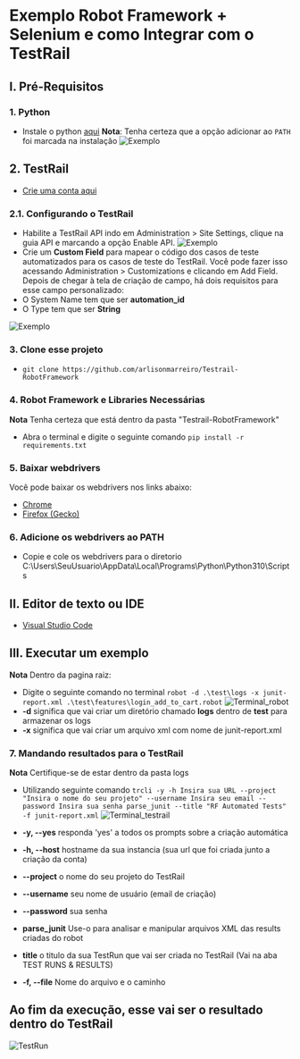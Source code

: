 # Exemplo Robot Framework + Selenium e como Integrar com o TestRail
## I. Pré-Requisitos
### 1. Python
* Instale o python [aqui](https://www.python.org/downloads/)
**Nota**: Tenha certeza que a opção adicionar ao `PATH` foi marcada na instalação
![Exemplo](https://user-images.githubusercontent.com/58189901/193078650-903fad50-8608-4d8e-877b-a8a923765716.png)
## 2. TestRail
* [Crie uma conta aqui](https://secure.gurock.com/customers/testrail/trial?)
### 2.1. Configurando o TestRail
* Habilite a TestRail API indo em Administration > Site Settings, clique na guia API e marcando a opção Enable API.
  ![Exemplo](https://user-images.githubusercontent.com/58189901/193078387-7bdd1e64-dc2b-4cef-b4d7-9cf8141b8967.png)
* Crie um **Custom Field** para mapear o código dos casos de teste automatizados para os casos de teste do TestRail. Você pode fazer isso acessando Administration > Customizations e clicando em Add Field. Depois de chegar à tela de criação de campo, há dois requisitos para esse campo personalizado:
* O System Name tem que ser **automation_id**
* O Type tem que ser **String**

![Exemplo](https://user-images.githubusercontent.com/58189901/193080251-edaabf79-a60e-499d-ad1e-54576ba9fb64.png)
### 3. Clone esse projeto
* `git clone https://github.com/arlisonmarreiro/Testrail-RobotFramework`
### 4. Robot Framework e Libraries Necessárias
**Nota** Tenha certeza que está dentro da pasta "Testrail-RobotFramework"
*  Abra o terminal e digite o seguinte comando `pip install -r requirements.txt`

### 5. Baixar webdrivers
Você pode baixar os webdrivers nos links abaixo:
 * [Chrome](https://sites.google.com/a/chromium.org/chromedriver/downloads](https://sites.google.com/chromium.org/driver/))
 * [Firefox (Gecko)](https://github.com/mozilla/geckodriver/releases)
### 6. Adicione os webdrivers ao PATH
* Copie e cole os webdrivers para o diretorio C:\Users\SeuUsuario\AppData\Local\Programs\Python\Python310\Scripts
## II. Editor de texto ou IDE
* [Visual Studio Code](https://code.visualstudio.com/download)
## III. Executar um exemplo
**Nota** Dentro da pagina raiz:
* Digite o seguinte comando no terminal
`robot -d .\test\logs -x junit-report.xml .\test\features\login_add_to_cart.robot`
![Terminal_robot](https://user-images.githubusercontent.com/58189901/193938154-40ba640e-a47a-409d-bbfe-a39ec4f3736e.png)
* **-d** significa que vai criar um diretório chamado **logs** dentro de **test** para armazenar os logs
* **-x** significa que vai criar um arquivo xml com nome de junit-report.xml
### 7. Mandando resultados para o TestRail
**Nota** Certifique-se de estar dentro da pasta logs
* Utilizando seguinte comando `trcli -y -h Insira sua URL --project "Insira o nome do seu projeto" --username Insira seu email --password Insira sua senha parse_junit --title "RF Automated Tests" -f junit-report.xml`
![Terminal_testrail](https://user-images.githubusercontent.com/58189901/193938331-d4ddeab5-228b-4fee-a48f-ba2272ac7ed2.png)

* **-y, --yes** responda 'yes' a todos os prompts sobre a criação automática
* **-h, --host** hostname da sua instancia (sua url que foi criada junto a criação da conta)
* **--project** o nome do seu projeto do TestRail
* **--username** seu nome de usuário (email de criação)
* **--password** sua senha
* **parse_junit** Use-o para analisar e manipular arquivos XML das results criadas do robot
* **title** o titulo da sua TestRun que vai ser criada no TestRail (Vai na aba TEST RUNS & RESULTS)
* **-f, --file** Nome do arquivo e o caminho

## Ao fim da execução, esse vai ser o resultado dentro do TestRail
![TestRun](https://user-images.githubusercontent.com/58189901/193099787-056bf3e1-35ff-429f-abdf-371897f83214.png)






